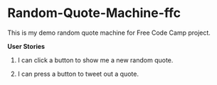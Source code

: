 # Random-Quote-Machine-ffc
This is my demo random quote machine for Free Code Camp project.

**User Stories**


1. I can click a button to show me a new random quote.

2. I can press a button to tweet out a quote.
